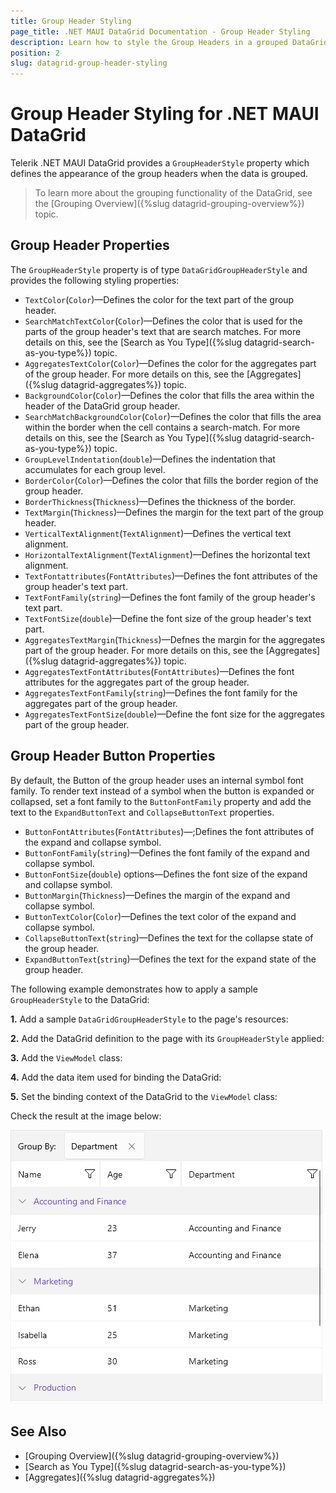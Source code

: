 ```yaml
---
title: Group Header Styling
page_title: .NET MAUI DataGrid Documentation - Group Header Styling
description: Learn how to style the Group Headers in a grouped DataGrid control.
position: 2
slug: datagrid-group-header-styling
---
```


# Group Header Styling for .NET MAUI DataGrid

Telerik .NET MAUI DataGrid provides a `GroupHeaderStyle` property which defines the appearance of the group headers when the data is grouped.

>To learn more about the grouping functionality of the DataGrid, see the [Grouping Overview]({%slug datagrid-grouping-overview%}) topic.

## Group Header Properties

The `GroupHeaderStyle` property is of type `DataGridGroupHeaderStyle` and provides the following styling properties:

* `TextColor`(`Color`)&mdash;Defines the color for the text part of the group header.
* `SearchMatchTextColor`(`Color`)&mdash;Defines the color that is used for the parts of the group header's text that are search matches. For more details on this, see the [Search as You Type]({%slug datagrid-search-as-you-type%}) topic.
* `AggregatesTextColor`(`Color`)&mdash;Defines the color for the aggregates part of the group header. For more details on this, see the [Aggregates]({%slug datagrid-aggregates%}) topic.
* `BackgroundColor`(`Color`)&mdash;Defines the color that fills the area within the header of the DataGrid group header.
* `SearchMatchBackgroundColor`(`Color`)&mdash;Defines the color that fills the area within the border when the cell contains a search-match. For more details on this, see the [Search as You Type]({%slug datagrid-search-as-you-type%}) topic.
* `GroupLevelIndentation`(`double`)&mdash;Defines the indentation that accumulates for each group level.
* `BorderColor`(`Color`)&mdash;Defines the color that fills the border region of the group header.
* `BorderThickness`(`Thickness`)&mdash;Defines the thickness of the border.
* `TextMargin`(`Thickness`)&mdash;Defines the margin for the text part of the group header.
* `VerticalTextAlignment`(`TextAlignment`)&mdash;Defines the vertical text alignment.
* `HorizontalTextAlignment`(`TextAlignment`)&mdash;Defines the horizontal text alignment.
* `TextFontattributes`(`FontAttributes`)&mdash;Defines the font attributes of the group header's text part.
* `TextFontFamily`(`string`)&mdash;Defines the font family of the group header's text part.
* `TextFontSize`(`double`)&mdash;Define the font size of the group header's text part.
* `AggregatesTextMargin`(`Thickness`)&mdash;Defnes the margin for the aggregates part of the group header. For more details on this, see the [Aggregates]({%slug datagrid-aggregates%}) topic.
* `AggregatesTextFontAttributes`(`FontAttributes`)&mdash;Defines the font attributes for the aggregates part of the group header.
* `AggregatesTextFontFamily`(`string`)&mdash;Defines the font family for the aggregates part of the group header.
* `AggregatesTextFontSize`(`double`)&mdash;Define the font size for the aggregates part of the group header.

## Group Header Button Properties

By default, the Button of the group header uses an internal symbol font family. To render text instead of a symbol when the button is expanded or collapsed, set a font family to the `ButtonFontFamily` property and add the text to the `ExpandButtonText` and `CollapseButtonText` properties.

* `ButtonFontAttributes`(`FontAttributes`)&mdash;;Defines the font attributes of the expand and collapse symbol.
* `ButtonFontFamily`(`string`)&mdash;Defines the font family of the expand and collapse symbol.
* `ButtonFontSize`(`double`) options&mdash;Defines the font size of the expand and collapse symbol.
* `ButtonMargin`(`Thickness`)&mdash;Defines the margin of the expand and collapse symbol.
* `ButtonTextColor`(`Color`)&mdash;Defines the text color of the expand and collapse symbol.
* `CollapseButtonText`(`string`)&mdash;Defines the text for the collapse state of the group header.
* `ExpandButtonText`(`string`)&mdash;Defines the text for the expand state of the group header.

The following example demonstrates how to apply a sample `GroupHeaderStyle` to the DataGrid:

**1.** Add a sample `DataGridGroupHeaderStyle` to the page's resources:

<snippet id='datagrid-groupheader-styling-style' />

**2.** Add the DataGrid definition to the page with its `GroupHeaderStyle` applied:

<snippet id='datagrid-groupheader-styling-xaml' />

**3.** Add the `ViewModel` class:

<snippet id='datagrid-grouping-viewmodel' />

**4.** Add the data item used for binding the DataGrid:

<snippet id='datagrid-grouping-object' />

**5.** Set the binding context of the DataGrid to the `ViewModel` class:

<snippet id='datagrid-grouping-propertygroupdescriptor-setvm' />

Check the result at the image below:

![Telerik .NET MAUI DataGrid Group Header Template](../images/datagrid-grouping-groupheaderstyle.png)

## See Also

* [Grouping Overview]({%slug datagrid-grouping-overview%})
* [Search as You Type]({%slug datagrid-search-as-you-type%})
* [Aggregates]({%slug datagrid-aggregates%})
